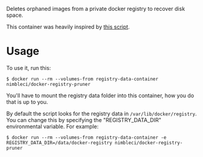 Deletes orphaned images from a private docker registry to recover disk space.

This container was heavily inspired by [this script](https://gist.github.com/kwk/c5443f2a1abcf0eb1eaa).

# Usage
To use it, run this:
```
$ docker run --rm --volumes-from registry-data-container nimbleci/docker-registry-pruner
```
You'll have to mount the registry data folder into this container, how you do
that is up to you.

By default the script looks for the registry data in `/var/lib/docker/registry`.
You can change this by specifying the "REGISTRY_DATA_DIR" environmental
variable. For example:
```
$ docker run --rm --volumes-from registry-data-container -e REGISTRY_DATA_DIR=/data/docker-registry nimbleci/docker-registry-pruner
```
